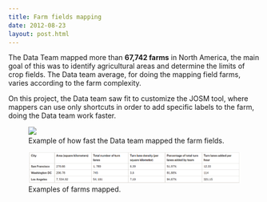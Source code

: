 ```yaml
---
title: Farm fields mapping
date: 2012-08-23
layout: post.html
---
```


The Data Team mapped more than <b>67,742 farms</b> in North America, the main goal of this was to identify agricultural areas and determine the limits of crop fields. The Data team average, for doing the mapping field farms, varies according to the farm complexity.

On this project, the Data team saw fit to customize the JOSM tool, where mappers can use only shortcuts in order to add specific labels to the farm, doing the Data team work faster. 

<figure class="align-center">
  <img src="/assets/images/mapping_5.gif"/>
  <figcaption>Example of how fast the Data team mapped the farm fields.</figcaption>  
</figure>

<figure class="align-center">
  <img src="/assets/images/mapping_5.png"/>
  <figcaption>Examples of farms mapped.</figcaption>  
</figure>

